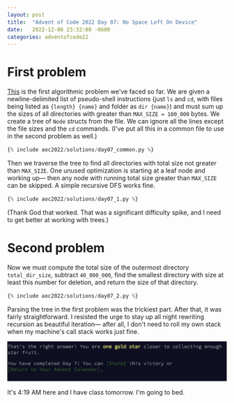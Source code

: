 ```yaml
---
layout: post
title:  "Advent of Code 2022 Day 07: No Space Left On Device"
date:   2022-12-06 23:32:00 -0600
categories: adventofcode22
---
```


# First problem
[This](https://adventofcode.com/2022/day/6) is the first algorithmic problem we've faced so far. We are given a newline-delimited list of pseudo-shell instructions (just `ls` and `cd`, with files being listed as `{length} {name}` and folder as `dir {name}`) and must sum up the sizes of all directories with greater than `MAX_SIZE = 100_000` bytes. We create a tree of `Node` structs from the file. We can ignore all the lines except the file sizes and the `cd` commands. (I've put all this in a common file to use in the second problem as well.)

```python
{% include aoc2022/solutions/day07_common.py %}
```

Then we traverse the tree to find all directories with total size not greater than `MAX_SIZE`. One unused optimization is starting at a leaf node and working up— then any node with running total size greater than `MAX_SIZE` can be skipped. A simple recursive DFS works fine.


```python
{% include aoc2022/solutions/day07_1.py %}
```

(Thank God that worked. That was a significant difficulty spike, and I need to get better at working with trees.)

# Second problem

Now we must compute the total size of the outermost directory `total_dir_size`, subtract `40_000_000`, find the smallest directory with size at least this number for deletion, and return the size of that directory.

```python
{% include aoc2022/solutions/day07_2.py %}
```

Parsing the tree in the first problem was the trickiest part. After that, it was fairly straightforward. I resisted the urge to stay up all night rewriting recursion as beautiful iteration— after all, I don't need to roll my own stack when my machine's call stack works just fine.

![Day 7 victory](/assets/aoc2022/victory07.png)

It's 4:19 AM here and I have class tomorrow. I'm going to bed.